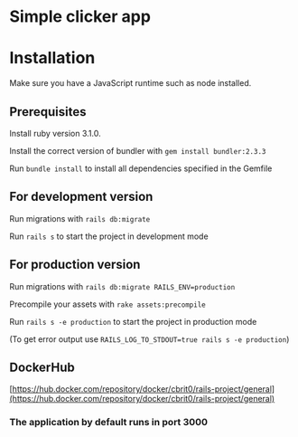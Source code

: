 # Simple clicker app

# Installation

Make sure you have a JavaScript runtime such as node installed.

## Prerequisites

Install ruby version 3.1.0.

Install the correct version of bundler with `gem install bundler:2.3.3`

Run `bundle install` to install all dependencies specified in the Gemfile

## For development version

Run migrations with `rails db:migrate`

Run `rails s` to start the project in development mode

## For production version

Run migrations with `rails db:migrate RAILS_ENV=production`

Precompile your assets with `rake assets:precompile`

Run `rails s -e production` to start the project in production mode

(To get error output use `RAILS_LOG_TO_STDOUT=true rails s -e production`)

## DockerHub

[https://hub.docker.com/repository/docker/cbrit0/rails-project/general](https://hub.docker.com/repository/docker/cbrit0/rails-project/general)

### The application by default runs in port 3000
